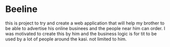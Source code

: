 # Beeline
this is project to try and create a web application that will help my brother to be able to advertise his online businees and the people near him can order. I was motivated to create this by him and the business logic is for tit to be used by a lot of people around the kasi. not limited to him.
